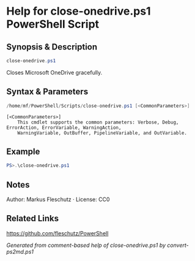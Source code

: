 # Help for close-onedrive.ps1 PowerShell Script

## Synopsis & Description
```powershell
close-onedrive.ps1
```

Closes Microsoft OneDrive gracefully.

## Syntax & Parameters
```powershell
/home/mf/PowerShell/Scripts/close-onedrive.ps1 [<CommonParameters>]
```

```
[<CommonParameters>]
    This cmdlet supports the common parameters: Verbose, Debug, ErrorAction, ErrorVariable, WarningAction, 
    WarningVariable, OutBuffer, PipelineVariable, and OutVariable.
```

## Example
```powershell
PS>.\close-onedrive.ps1
```


## Notes
Author: Markus Fleschutz · License: CC0

## Related Links
https://github.com/fleschutz/PowerShell

*Generated from comment-based help of close-onedrive.ps1 by convert-ps2md.ps1*
